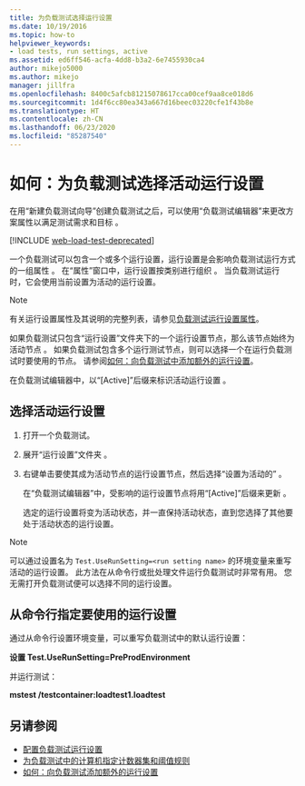 ```yaml
---
title: 为负载测试选择运行设置
ms.date: 10/19/2016
ms.topic: how-to
helpviewer_keywords:
- load tests, run settings, active
ms.assetid: ed6ff546-acfa-4dd8-b3a2-6e7455930ca4
author: mikejo5000
ms.author: mikejo
manager: jillfra
ms.openlocfilehash: 8400c5afcb81215078617cca00cef9aa8ce018d6
ms.sourcegitcommit: 1d4f6cc80ea343a667d16beec03220cfe1f43b8e
ms.translationtype: HT
ms.contentlocale: zh-CN
ms.lasthandoff: 06/23/2020
ms.locfileid: "85287540"
---
```

# <a name="how-to-select-the-active-run-setting-for-a-load-test"></a>如何：为负载测试选择活动运行设置

在用“新建负载测试向导”创建负载测试之后，可以使用“负载测试编辑器”来更改方案属性以满足测试需求和目标   。

[!INCLUDE [web-load-test-deprecated](includes/web-load-test-deprecated.md)]

一个负载测试可以包含一个或多个运行设置，运行设置是会影响负载测试运行方式的一组属性  。 在“属性”窗口中，运行设置按类别进行组织  。 当负载测试运行时，它会使用当前设置为活动的运行设置。

> [!NOTE]
> 有关运行设置属性及其说明的完整列表，请参见[负载测试运行设置属性](../test/load-test-run-settings-properties.md)。

如果负载测试只包含“运行设置”文件夹下的一个运行设置节点，那么该节点始终为活动节点  。 如果负载测试包含多个运行测试节点，则可以选择一个在运行负载测试时要使用的节点。 请参阅[如何：向负载测试中添加额外的运行设置](../test/how-to-add-additional-run-settings-to-a-load-test.md)。

在负载测试编辑器中，以“[Active]”后缀来标识活动运行设置  。

## <a name="select-the-active-run-setting"></a>选择活动运行设置

1. 打开一个负载测试。

2. 展开“运行设置”文件夹  。

3. 右键单击要使其成为活动节点的运行设置节点，然后选择“设置为活动的”  。

     在“负载测试编辑器”中，受影响的运行设置节点将用“[Active]”后缀来更新  。

     选定的运行设置将变为活动状态，并一直保持活动状态，直到您选择了其他要处于活动状态的运行设置。

> [!NOTE]
> 可以通过设置名为 `Test.UseRunSetting=<run setting name>` 的环境变量来重写活动的运行设置。 此方法在从命令行或批处理文件运行负载测试时非常有用。 您无需打开负载测试便可以选择不同的运行设置。

## <a name="specify-the-run-setting-to-use-from-the-command-line"></a>从命令行指定要使用的运行设置

通过从命令行设置环境变量，可以重写负载测试中的默认运行设置：

**设置 Test.UseRunSetting=PreProdEnvironment**

并运行测试：

**mstest /testcontainer:loadtest1.loadtest**

## <a name="see-also"></a>另请参阅

- [配置负载测试运行设置](../test/configure-load-test-run-settings.md)
- [为负载测试中的计算机指定计数器集和阈值规则](../test/specify-counter-sets-and-threshold-rules-for-load-testing.md)
- [如何：向负载测试添加额外的运行设置](../test/how-to-add-additional-run-settings-to-a-load-test.md)
